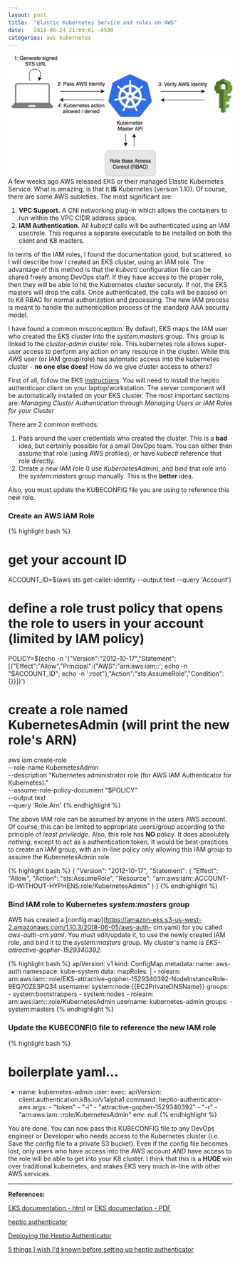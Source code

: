 ```yaml
---
layout: post
title:  "Elastic Kubernetes Service and roles on AWS"
date:   2018-06-24 21:09:01 -0500
categories: aws kubernetes
---
```

![IAM authentication](/images/authenticator.png)
A few weeks ago AWS released EKS or their managed Elastic Kubernetes Service. What is amazing, is that it **IS** Kubernetes (version 1.10).  Of course, there are some AWS subleties. The most significant are:
1. **VPC Support.** A CNI networking plug-in which allows the containers to run within the VPC CIDR address space.
2. **IAM Authentication**. All *kubectl* calls will be authenticated using an IAM user/role. This requires a separate executable to be installed on both the client and K8 masters.

In terms of the IAM roles, I found the documentation good, but scattered, so I will describe how I created an EKS cluster, using an IAM role. The advantage of this method is that the *kubectl* configuration file can be shared freely among DevOps staff.  If they have access to the proper role, then they will be able to hit the Kubernetes cluster securely.  If not, the EKS masters will drop the calls.  Once authenticated, the calls will be passed on to K8 RBAC for normal authorization and processing. The new IAM process is meant to handle the authentication process of the standard AAA security model.

I have found a common misconception. By default, EKS maps the IAM user who created the EKS cluster into the *system:masters* group.  This group is linked to the *cluster-admin* cluster role.  This kubernetes role allows super-user access to perform any action on any resource in the cluster. While this *AWS* user (or IAM group/role) has automatic access into the kubernetes cluster - **no one else does!**  How do we give cluster access to others?

First of all, follow the EKS [instructions](https://docs.aws.amazon.com/eks/latest/userguide/eks-ug.pdf).  You will need to install the heptio authenticaor client on your laptop/workstation.  The server component will be automatically installed on your EKS cluster. The most important sections are: *Managing Cluster Authentication* through *Managing Users or IAM Roles for your Cluster*

There are 2 common methods:
1. Pass around the user credentials who created the cluster. This is a **bad** idea, but certainly possible for a small DevOps team. You can either then assume that role (using AWS profiles), or have *kubectl* reference that role directly.
2. Create a new IAM role (I use *KubernetesAdmin*), and bind that role into the *system:masters* group manually.  This is the **better** idea.

Also, you must update the KUBECONFIG file you are using to reference this new role.

### Create an AWS IAM Role
{% highlight bash %}
# get your account ID
ACCOUNT_ID=$(aws sts get-caller-identity --output text --query 'Account')

# define a role trust policy that opens the role to users in your account (limited by IAM policy)
POLICY=$(echo -n '{"Version":"2012-10-17","Statement":[{"Effect":"Allow","Principal":{"AWS":"arn:aws:iam::'; echo -n "$ACCOUNT_ID"; echo -n ':root"},"Action":"sts:AssumeRole","Condition":{}}]}')

# create a role named KubernetesAdmin (will print the new role's ARN)
aws iam create-role \
  --role-name KubernetesAdmin \
  --description "Kubernetes administrator role (for AWS IAM Authenticator for Kubernetes)." \
  --assume-role-policy-document "$POLICY" \
  --output text \
  --query 'Role.Arn'
{% endhighlight %}

The above IAM role can be assumed by anyone in the users AWS account.  Of course, this can be limited to appropriate users/group according to the principle of *least priviledge*. Also, this role has **NO** policy.  It does absolutely *nothing*, except to act as a authentication token. It would be best-practices to create an IAM group, with an in-line policy only allowing this IAM group to assume the KubernetesAdmin role.

{% highlight bash %}
{
  "Version": "2012-10-17",
  "Statement": {
    "Effect": "Allow",
    "Action": "sts:AssumeRole",
    "Resource": "arn:aws:iam::ACCOUNT-ID-WITHOUT-HYPHENS:role/KubernetesAdmin"
  }
}
{% endhighlight %}

### Bind IAM role to Kubernetes *system:masters* group
AWS has created a [config map](https://amazon-eks.s3-us-west-2.amazonaws.com/1.10.3/2018-06-05/aws-auth-
cm.yaml) for you called *aws-auth-cm.yaml*. You must edit/update it, to use the newly created IAM role, and bind it to the *system:masters* group. My cluster's name is *EKS-attractive-gopher-1529340392*.

{% highlight bash %}
apiVersion: v1
kind: ConfigMap
metadata:
  name: aws-auth
    namespace: kube-system
    data:
      mapRoles: |
        - rolearn: arn:aws:iam::<account ID>:role/EKS-attractive-gopher-1529340392-NodeInstanceRole-9EQ7OZE3PQ34
	  username: system:node:{{EC2PrivateDNSName}}
	  groups:
            - system:bootstrappers
	    - system:nodes
	- rolearn: arn:aws:iam::<account ID>:role/KubernetesAdmin
	  username: kubernetes-admin
	  groups:
	    - system:masters
{% endhighlight %}

### Update the KUBECONFIG file to reference the new IAM role
{% highlight bash %}
# boilerplate yaml...
- name: kubernetes-admin
  user:
    exec:
      apiVersion: client.authentication.k8s.io/v1alpha1
      command: heptio-authenticator-aws
      args:
      - "token"
      - "-i"
      - "attractive-gopher-1529340392"
      - "-r"
      - "arn:aws:iam::<account ID>:role/KubernetesAdmin"
      env: null
{% endhighlight %}

You are done.  You can now pass this KUBECONFIG file to any DevOps engineer or Developer who needs access to the Kubernetes cluster (i.e. Save the config file to a private S3 bucket). Even if the config file becomes lost, only users who have access into the AWS account *AND* have access to the role will be able to get into your K8 cluster. I think that this is a **HUGE** win over traditional kubernetes, and makes EKS very much in-line with other AWS services.

___
**References:**

[EKS documentation - html](https://docs.aws.amazon.com/eks/latest/userguide/what-is-eks.html) or
[EKS documentation - PDF](https://docs.aws.amazon.com/eks/latest/userguide/eks-ug.pdf)

[heptio authenticator](https://github.com/kubernetes-sigs/aws-iam-authenticator)

[Deploying the Heptio Authenticator](https://aws.amazon.com/blogs/opensource/deploying-heptio-authenticator-kops/)

[5 things I wish I'd known before setting up heptio authenticator](https://blog.lola.com/5-things-i-wish-id-known-before-setting-up-heptio-authenticator)
